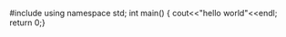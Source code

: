 #include<iostream>
  using namespace std;
  int main()
  {
  cout<<"hello world"<<endl;
  return 0;}
